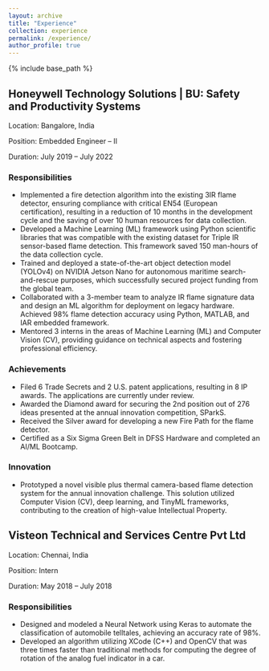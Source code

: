 ```yaml
---
layout: archive
title: "Experience"
collection: experience
permalink: /experience/
author_profile: true
---
```


{% include base_path %}

## Honeywell Technology Solutions | BU: Safety and Productivity Systems

Location: Bangalore, India

Position: Embedded Engineer – II

Duration: July 2019 – July 2022

### Responsibilities
- Implemented a fire detection algorithm into the existing 3IR flame detector, ensuring compliance with critical EN54 (European certification), resulting in a reduction of 10 months in the development cycle and the saving of over 10 human resources for data collection.
- Developed a Machine Learning (ML) framework using Python scientific libraries that was compatible with the existing dataset for Triple IR sensor-based flame detection. This framework saved 150 man-hours of the data collection cycle.
- Trained and deployed a state-of-the-art object detection model (YOLOv4) on NVIDIA Jetson Nano for autonomous maritime search-and-rescue purposes, which successfully secured project funding from the global team.
- Collaborated with a 3-member team to analyze IR flame signature data and design an ML algorithm for deployment on legacy hardware. Achieved 98% flame detection accuracy using Python, MATLAB, and IAR embedded framework.
- Mentored 3 interns in the areas of Machine Learning (ML) and Computer Vision (CV), providing guidance on technical aspects and fostering professional efficiency.

### Achievements
- Filed 6 Trade Secrets and 2 U.S. patent applications, resulting in 8 IP awards. The applications are currently under review.
- Awarded the Diamond award for securing the 2nd position out of 276 ideas presented at the annual innovation competition, SParkS.
- Received the Silver award for developing a new Fire Path for the flame detector.
- Certified as a Six Sigma Green Belt in DFSS Hardware and completed an AI/ML Bootcamp.

### Innovation
- Prototyped a novel visible plus thermal camera-based flame detection system for the annual innovation challenge. This solution utilized Computer Vision (CV), deep learning, and TinyML frameworks, contributing to the creation of high-value Intellectual Property.

## Visteon Technical and Services Centre Pvt Ltd

Location: Chennai, India

Position: Intern

Duration: May 2018 – July 2018

### Responsibilities
- Designed and modeled a Neural Network using Keras to automate the classification of automobile telltales, achieving an accuracy rate of 98%.
- Developed an algorithm utilizing XCode (C++) and OpenCV that was three times faster than traditional methods for computing the degree of rotation of the analog fuel indicator in a car.
